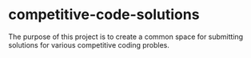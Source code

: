 # competitive-code-solutions
The purpose of this project is to create a common space for submitting solutions for various competitive coding probles.
